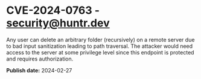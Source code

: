 # CVE-2024-0763 - security@huntr.dev

Any user can delete an arbitrary folder (recursively) on a remote server due to bad input sanitization leading to path traversal. The attacker would need access to the server at some privilege level since this endpoint is protected and requires authorization.

**Publish date:** 2024-02-27
